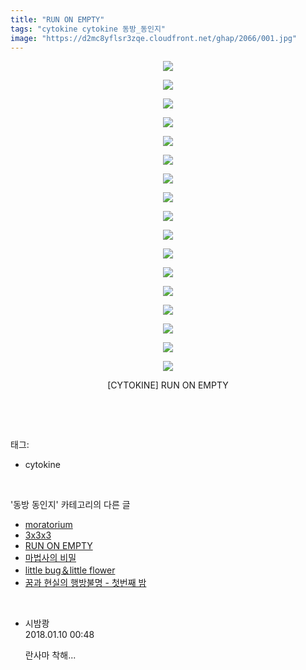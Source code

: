 ```yaml
---
title: "RUN ON EMPTY"
tags: "cytokine cytokine 동방_동인지"
image: "https://d2mc8yflsr3zqe.cloudfront.net/ghap/2066/001.jpg"
---
```

<div class="article">
<p style="text-align: center; clear: none; float: none;"><img src="{{ site.imgserver2 }}/ghap/2066/001.jpg"/></p>
<p style="text-align: center; clear: none; float: none;"><img src="{{ site.imgserver2 }}/ghap/2066/002.jpg"/></p>
<p style="text-align: center; clear: none; float: none;"><img src="{{ site.imgserver2 }}/ghap/2066/003.jpg"/></p>
<p style="text-align: center; clear: none; float: none;"><img src="{{ site.imgserver2 }}/ghap/2066/004.jpg"/></p>
<p style="text-align: center; clear: none; float: none;"><img src="{{ site.imgserver2 }}/ghap/2066/005.jpg"/></p>
<p style="text-align: center; clear: none; float: none;"><img src="{{ site.imgserver2 }}/ghap/2066/006.jpg"/></p>
<p style="text-align: center; clear: none; float: none;"><img src="{{ site.imgserver2 }}/ghap/2066/007.jpg"/></p>
<p style="text-align: center; clear: none; float: none;"><img src="{{ site.imgserver2 }}/ghap/2066/008.jpg"/></p>
<p style="text-align: center; clear: none; float: none;"><img src="{{ site.imgserver2 }}/ghap/2066/009.jpg"/></p>
<p style="text-align: center; clear: none; float: none;"><img src="{{ site.imgserver2 }}/ghap/2066/010.jpg"/></p>
<p style="text-align: center; clear: none; float: none;"><img src="{{ site.imgserver2 }}/ghap/2066/011.jpg"/></p>
<p style="text-align: center; clear: none; float: none;"><img src="{{ site.imgserver2 }}/ghap/2066/012.jpg"/></p>
<p style="text-align: center; clear: none; float: none;"><img src="{{ site.imgserver2 }}/ghap/2066/013.jpg"/></p>
<p style="text-align: center; clear: none; float: none;"><img src="{{ site.imgserver2 }}/ghap/2066/014.jpg"/></p>
<p style="text-align: center; clear: none; float: none;"><img src="{{ site.imgserver2 }}/ghap/2066/015.jpg"/></p>
<p style="text-align: center; clear: none; float: none;"><img src="{{ site.imgserver2 }}/ghap/2066/016.jpg"/></p>
<p style="text-align: center; clear: none; float: none;"><img src="{{ site.imgserver2 }}/ghap/2066/017.jpg"/></p>
<p style="text-align: center; clear: none; float: none;">[CYTOKINE] RUN ON EMPTY</p>
<p><br/></p>
</div><br/>
<div class="tagTrail">
<p>태그: </p>
<ul>
<li>cytokine</li>
</ul>
</div><br/>
<div class="another">
<p>'동방 동인지' 카테고리의 다른 글</p>
<ul>
<li><a href="/ghap_2068">moratorium</a></li>
<li><a href="/ghap_2067">3x3x3</a></li>
<li><a href="/ghap_2066">RUN ON EMPTY</a></li>
<li><a href="/ghap_2064">마법사의 비밀</a></li>
<li><a href="/ghap_2063">little bug＆little flower</a></li>
<li><a href="/ghap_2062">꿈과 현실의 행방불명 - 첫번째 밤</a></li>
</ul>
</div><br/>
<div class="cb_module cb_fluid">
<div class="cb_wrt cb_profile">
<div class="comment">
<ul>
<li class="cb_thumb_off" id="comment15170656">
<div class="cb_comment_area">
<div class="cb_info_area">
<div class="cb_section">
<span class="cb_nick_name">시밤쾅</span>
</div>
<div class="cb_section">
<span class="cb_date">2018.01.10 00:48 </span>
</div>
</div>
<div class="cb_dsc_comment">
<p class="cb_dsc">
											란사마 착해...
										</p>
</div>
</div></li>
</ul>
</div>
</div><!-- commentList close -->
</div><br/>
